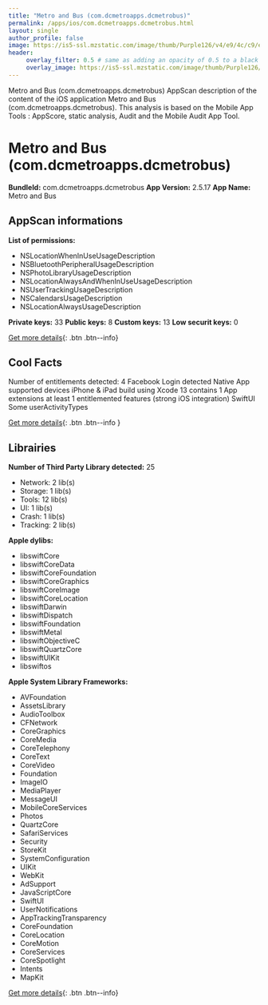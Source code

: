 ```yaml
---
title: "Metro and Bus (com.dcmetroapps.dcmetrobus)"
permalink: /apps/ios/com.dcmetroapps.dcmetrobus.html
layout: single
author_profile: false
image: https://is5-ssl.mzstatic.com/image/thumb/Purple126/v4/e9/4c/c9/e94cc906-7196-ffcc-e6e4-cf1584941c12/AppIcon-0-0-1x_U007emarketing-0-0-0-10-0-0-sRGB-0-0-0-GLES2_U002c0-512MB-85-220-0-0.png/512x512bb.jpg
header: 
     overlay_filter: 0.5 # same as adding an opacity of 0.5 to a black background
     overlay_image: https://is5-ssl.mzstatic.com/image/thumb/Purple126/v4/e9/4c/c9/e94cc906-7196-ffcc-e6e4-cf1584941c12/AppIcon-0-0-1x_U007emarketing-0-0-0-10-0-0-sRGB-0-0-0-GLES2_U002c0-512MB-85-220-0-0.png/512x512bb.jpg
---
```

Metro and Bus (com.dcmetroapps.dcmetrobus) AppScan description of the content of the iOS application Metro and Bus (com.dcmetroapps.dcmetrobus). This analysis is based on the Mobile App Tools : AppScore, static analysis, Audit and the Mobile Audit App Tool.

# Metro and Bus (com.dcmetroapps.dcmetrobus)

**BundleId:** com.dcmetroapps.dcmetrobus
**App Version:** 2.5.17
**App Name:** Metro and Bus


## AppScan informations 

**List of permissions:** 
- NSLocationWhenInUseUsageDescription
- NSBluetoothPeripheralUsageDescription
- NSPhotoLibraryUsageDescription
- NSLocationAlwaysAndWhenInUseUsageDescription
- NSUserTrackingUsageDescription
- NSCalendarsUsageDescription
- NSLocationAlwaysUsageDescription
  
  
**Private keys:** 33
**Public keys:** 8
**Custom keys:** 13
**Low securit keys:** 0
  
[Get more details](/pricing.html){: .btn .btn--info}

## Cool Facts

Number of entitlements detected: 4
Facebook Login detected
Native App
supported devices iPhone & iPad
build using Xcode 13
contains 1 App extensions
at least 1 entitlemented features (strong iOS integration)
SwiftUI
Some userActivityTypes
  
[Get more details](/pricing.html){: .btn .btn--info }

## Librairies 
**Number of Third Party Library detected:** 25
- Network: 2 lib(s)
- Storage: 1 lib(s)
- Tools: 12 lib(s)
- UI: 1 lib(s)
- Crash: 1 lib(s)
- Tracking: 2 lib(s)


**Apple dylibs:**
- libswiftCore
- libswiftCoreData
- libswiftCoreFoundation
- libswiftCoreGraphics
- libswiftCoreImage
- libswiftCoreLocation
- libswiftDarwin
- libswiftDispatch
- libswiftFoundation
- libswiftMetal
- libswiftObjectiveC
- libswiftQuartzCore
- libswiftUIKit
- libswiftos


**Apple System Library Frameworks:**
- AVFoundation
- AssetsLibrary
- AudioToolbox
- CFNetwork
- CoreGraphics
- CoreMedia
- CoreTelephony
- CoreText
- CoreVideo
- Foundation
- ImageIO
- MediaPlayer
- MessageUI
- MobileCoreServices
- Photos
- QuartzCore
- SafariServices
- Security
- StoreKit
- SystemConfiguration
- UIKit
- WebKit
- AdSupport
- JavaScriptCore
- SwiftUI
- UserNotifications
- AppTrackingTransparency
- CoreFoundation
- CoreLocation
- CoreMotion
- CoreServices
- CoreSpotlight
- Intents
- MapKit


  
[Get more details](/pricing.html){: .btn .btn--info}

